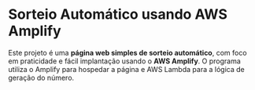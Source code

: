 #  Sorteio Automático usando AWS Amplify

Este projeto é uma **página web simples de sorteio automático**, com foco em praticidade e fácil implantação usando o **AWS Amplify**. O programa utiliza o Amplify para hospedar a página e AWS Lambda para a lógica de geração do número.

